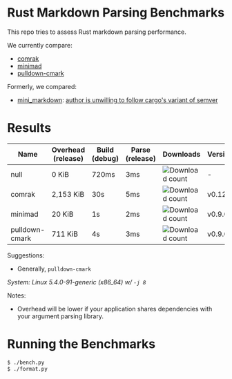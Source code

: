 # Rust Markdown Parsing Benchmarks

This repo tries to assess Rust markdown parsing performance.

We currently compare:
- [comrak](https://crates.io/crates/comrak)
- [minimad](https://crates.io/crates/minimad)
- [pulldown-cmark](https://crates.io/crates/pulldown-cmark)

Formerly, we compared:
- [mini_markdown](https://crates.io/crates/mini_markdown): [author is unwilling to follow cargo's variant of semver](https://github.com/darakian/mini_markdown/issues/60)

# Results

Name | Overhead (release) | Build (debug) | Parse (release) | Downloads | Version
-----|--------------------|---------------|-----------------|-----------|--------
null | 0 KiB | 720ms | 3ms | ![Download count](https://img.shields.io/crates/dr/None) | -
comrak | 2,153 KiB | 30s | 5ms | ![Download count](https://img.shields.io/crates/dr/comrak) | v0.12.1
minimad | 20 KiB | 1s | 2ms | ![Download count](https://img.shields.io/crates/dr/minimad) | v0.9.0
pulldown-cmark | 711 KiB | 4s | 3ms | ![Download count](https://img.shields.io/crates/dr/pulldown-cmark) | v0.9.0

Suggestions:
- Generally, `pulldown-cmark`

*System: Linux 5.4.0-91-generic (x86_64) w/ `-j 8`*

Notes:
- Overhead will be lower if your application shares dependencies with your argument parsing library.

# Running the Benchmarks

```bash
$ ./bench.py
$ ./format.py
```
